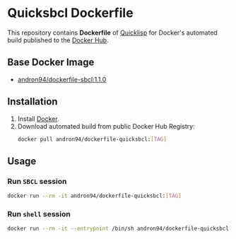 # Quicksbcl Dockerfile

This repository contains **Dockerfile** of [Quicklisp](https://www.quicklisp.org/beta/) for Docker's automated
build published to the [Docker Hub](https://hub.docker.com/r/andron94/dockerfile-quicksbcl/).

## Base Docker Image

+ [andron94/dockerfile-sbcl:1.1.0](https://hub.docker.com/r/andron94/dockerfile-sbcl/)

## Installation

1.  Install [Docker](https://docs.docker.com/engine/installation/).
2.  Download automated build from public Docker Hub Registry:
    ```sh
    docker pull andron94/dockerfile-quicksbcl:[TAG]
    ```

## Usage

### Run `SBCL` session

```sh
docker run --rm -it andron94/dockerfile-quicksbcl:[TAG]
```

### Run `shell` session

```sh
docker run --rm -it --entrypoint /bin/sh andron94/dockerfile-quicksbcl:[TAG]
```
